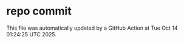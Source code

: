 # repo commit

This file was automatically updated by a GitHub Action at Tue Oct 14 01:24:25 UTC 2025.
